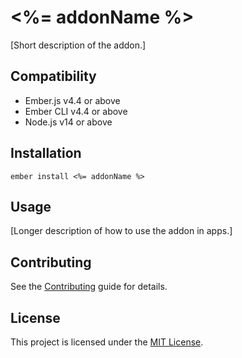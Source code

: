 # <%= addonName %>

[Short description of the addon.]


## Compatibility

* Ember.js v4.4 or above
* Ember CLI v4.4 or above
* Node.js v14 or above


## Installation

```
ember install <%= addonName %>
```


## Usage

[Longer description of how to use the addon in apps.]


## Contributing

See the [Contributing](CONTRIBUTING.md) guide for details.


## License

This project is licensed under the [MIT License](LICENSE.md).
